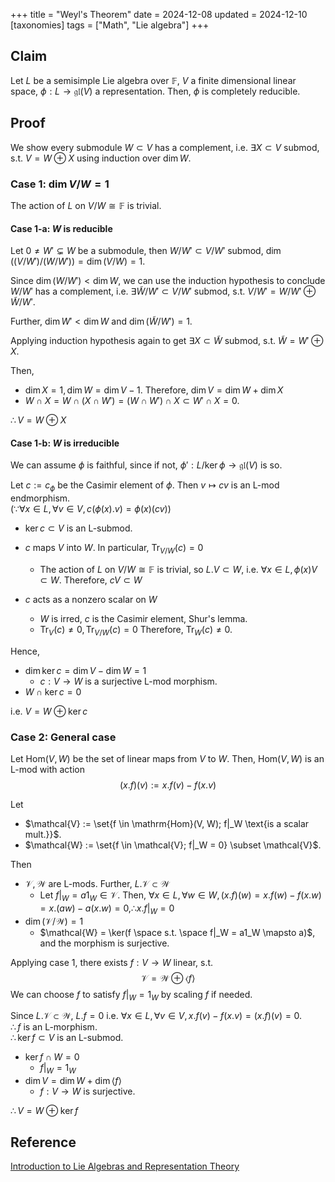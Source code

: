 +++
title = "Weyl's Theorem"
date = 2024-12-08
updated = 2024-12-10
[taxonomies]
tags = ["Math", "Lie algebra"]
+++

## Claim

Let $L$ be a semisimple Lie algebra over $\mathbb{F}$, $V$ a finite dimensional linear space, $\phi: L \to \mathfrak{gl}(V)$ a representation. Then, $\phi$ is completely reducible.

## Proof

We show every submodule $W \subset V$ has a complement, i.e. $\exists X \subset V$ submod, s.t. $V = W \oplus X$ using induction over $\dim{W}$.

### Case 1: $\dim V/W = 1$

The action of $L$ on $V/W \cong \mathbb{F}$ is trivial.

#### Case 1-a: $W$ is reducible

Let $0 \neq W' \subsetneq W$ be a submodule, then $W/W' \subset V/W'$ submod, $\dim((V/W') / (W/W')) = \dim(V/W) = 1$.

Since $\dim (W/W') < \dim W$, we can use the induction hypothesis to conclude $W/W'$ has a complement, i.e.
$\exists \tilde{W}/W' \subset V/W'$ submod, s.t. $V/W' = W/W' \oplus \tilde{W}/W'$.

Further, $\dim W' < \dim W$ and $\dim (\tilde{W}/W') = 1$.

Applying induction hypothesis again to get $\exists X \subset \tilde{W}$ submod, s.t. $\tilde{W} = W' \oplus X$.

Then,

- $\dim X = 1, \dim W = \dim V - 1.$ Therefore, $\dim V = \dim W + \dim X$
- $W \cap X = W \cap (X \cap W') = (W \cap W') \cap X \subset W' \cap X = 0.$

$\therefore V = W \oplus X$

#### Case 1-b: $W$ is irreducible

We can assume $\phi$ is faithful, since if not, $\phi' : L/\ker \phi \to \mathfrak{gl}(V)$ is so.

Let $c := c_\phi$ be the Casimir element of $\phi$. Then $v \mapsto cv$ is an L-mod endmorphism.  
($\because \forall x \in L, \forall v \in V, c (\phi(x).v)= \phi(x) (cv)$)

- $\ker c \subset V$ is an L-submod.
- $c$ maps $V$ into $W$. In particular, $\mathrm{Tr}_{V/W} (c) = 0$
  - The action of $L$ on $V/W \cong \mathbb{F}$ is trivial, so $L.V \subset W$, i.e. $\forall x \in L, \phi(x) V \subset W$. Therefore, $cV \subset W$

- $c$ acts as a nonzero scalar on $W$
  - $W$ is irred, $c$ is the Casimir element, Shur's lemma.
  - $\mathrm{Tr}_V(c) \neq 0, \mathrm{Tr} _{V/W}(c) = 0$ Therefore, $\mathrm{Tr}_W (c) \neq 0.$

Hence,

- $\dim \ker c= \dim V - \dim W = 1$
  - $c: V \to W$ is a surjective L-mod morphism.
- $W \cap \ker c = 0$

i.e. $V = W \oplus \ker c$

### Case 2: General case

Let $\mathrm{Hom}(V, W)$ be the set of linear maps from $V$ to $W$. Then, $\mathrm{Hom}(V, W)$ is an L-mod with action
$$(x.f)(v) := x.f(v) - f(x.v)$$

Let

- $\mathcal{V} := \set{f \in \mathrm{Hom}(V, W);  f|_W \text{is a scalar mult.}}$.
- $\mathcal{W} := \set{f \in \mathcal{V}; f|_W = 0} \subset \mathcal{V}$.

Then

- $\mathcal{V}, \mathcal{W}$ are L-mods. Further, $L.\mathcal{V} \subset \mathcal{W}$
  - Let $f|_W = a 1_W \in \mathcal{V}$. Then, $\forall x \in L, \forall w \in W, (x.f)(w) = x.f(w) - f(x.w) = x.(aw) - a(x.w) = 0, \therefore x.f|_W = 0$
- $\dim (\mathcal{V} / \mathcal{W}) = 1$
  - $\mathcal{W} = \ker(f \space s.t. \space f|_W = a1_W \mapsto a)$, and the morphism is surjective.

Applying case 1, there exists $f: V \to W$ linear, s.t.
$$\mathcal{V} = \mathcal{W} \oplus \langle f \rangle$$
We can choose $f$ to satisfy $f|_W = 1_W$ by scaling $f$ if needed.

Since $L.\mathcal{V} \subset \mathcal{W}$, $L.f = 0$ i.e. $\forall x \in L, \forall v \in V, x.f(v) - f(x.v) = (x.f)(v) = 0.$  
$\therefore f$ is an L-morphism.  
$\therefore \ker f \subset V$ is an L-submod.

- $\ker f \cap W = 0$
  - $f|_W = 1_W$
- $\dim V = \dim W + \dim \langle f \rangle$
  - $f: V \to W$ is surjective.

$\therefore V = W \oplus \ker f$

## Reference

[Introduction to Lie Algebras and Representation Theory](https://link.springer.com/book/10.1007/978-1-4612-6398-2)
